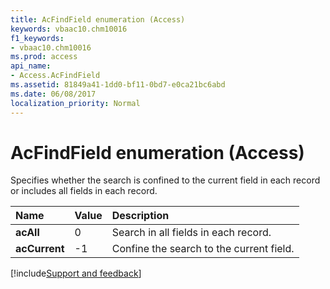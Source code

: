 ```yaml
---
title: AcFindField enumeration (Access)
keywords: vbaac10.chm10016
f1_keywords:
- vbaac10.chm10016
ms.prod: access
api_name:
- Access.AcFindField
ms.assetid: 81849a41-1dd0-bf11-0bd7-e0ca21bc6abd
ms.date: 06/08/2017
localization_priority: Normal
---
```



# AcFindField enumeration (Access)

Specifies whether the search is confined to the current field in each record or includes all fields in each record. 



|Name|Value|Description|
|:-----|:-----|:-----|
|**acAll**|0|Search in all fields in each record.|
|**acCurrent**|-1|Confine the search to the current field.|

[!include[Support and feedback](~/includes/feedback-boilerplate.md)]